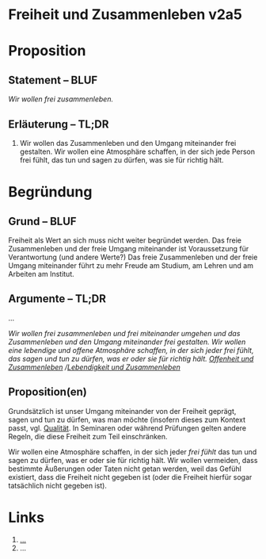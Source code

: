 <!---
   NAME - The NAME of this project is:
ethos

  FILE - The FILENAME of the current file is:
/v2a5.md

  CREATION - This project was CREATED on:
2017-01-28-16:15:00 UTC

  MODIFICATION - This project was last MODIFIED on:
2017-01-28-16:15:00 UTC

  VERSION - The current VERSION of this project is:
<git-commit-hash>-2017-01-28-16:15:00 UTC

  CREATOR(S) - This project was CREATED by:
Michael Czechowski, Martin Maga

  CONTACT - You can CONTACT the creator(s) or developer(s) of this project at:
E-Mail: mail@martinmaga.de

  COPYRIGHT - The COPYRIGHT holder of this project is:
COPYRIGHT (c) 2016 Martin Maga

  LICENSE - This project is LICENSED under the following license:
Martin Maga 2016 CC BY-SA 4.0 https://creativecommons.org

  SUBFILE – This is a SUBFILE! For more INFORMATION on this project go to:
/README.md
--->

# Freiheit und Zusammenleben v2a5

# Proposition
## Statement – BLUF
*Wir wollen frei zusammenleben.*

## Erläuterung – TL;DR
1. Wir wollen das Zusammenleben und den Umgang miteinander frei gestalten.
Wir wollen eine Atmosphäre schaffen, in der sich jede Person frei fühlt, das tun und sagen zu dürfen, was sie für richtig hält.

# Begründung
## Grund – BLUF

Freiheit als Wert an sich muss nicht weiter begründet werden.
Das freie Zusammenleben und der freie Umgang miteinander ist Voraussetzung für Verantwortung (und andere Werte?)
Das freie Zusammenleben und der freie Umgang miteinander führt zu mehr Freude am Studium, am Lehren und am Arbeiten am Institut.


## Argumente – TL;DR
...













*Wir wollen frei zusammenleben und frei miteinander umgehen und das Zusammenleben und den Umgang miteinander frei gestalten. Wir wollen eine lebendige und offene Atmosphäre schaffen, in der sich jeder frei fühlt, das sagen und tun zu dürfen, was er oder sie für richtig hält. [Offenheit und Zusammenleben](../contents/fields/v4a5.md) /[Lebendigkeit und Zusammenleben](../contents/fields/v3a5.md)*

## Proposition(en)

Grundsätzlich ist unser Umgang miteinander von der Freiheit geprägt, sagen und tun zu dürfen, was man möchte (insofern dieses zum Kontext passt, vgl. [Qualität](../contents/values/v5_quality.md). In Seminaren oder während Prüfungen gelten andere Regeln, die diese Freiheit zum Teil einschränken.

Wir wollen eine Atmosphäre schaffen, in der sich jeder *frei fühlt* das tun und sagen zu dürfen, was er oder sie für richtig hält. Wir wollen vermeiden, dass bestimmte Äußerungen oder Taten nicht getan werden, weil das Gefühl existiert, dass die Freiheit nicht gegeben ist (oder die Freiheit hierfür sogar tatsächlich nicht gegeben ist).



# Links
  1. […](…)
  2. …

